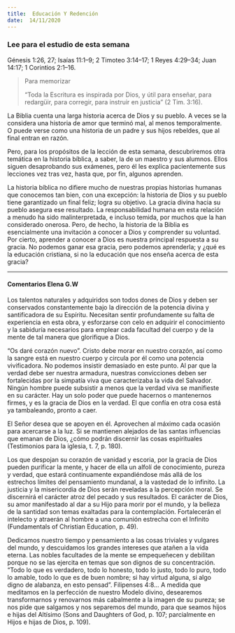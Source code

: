 ```yaml
---
title:  Educación Y Redención
date:  14/11/2020
---
```


### Lee para el estudio de esta semana
Génesis 1:26, 27; Isaías 11:1–9; 2 Timoteo 3:14–17; 1 Reyes 4:29–34; Juan 14:17; 1 Corintios 2:1–16.

> <p>Para memorizar</p>
>  “Toda la Escritura es inspirada por Dios, y útil para enseñar, para redargüir, para corregir, para instruir en justicia” (2 Tim. 3:16).

La Biblia cuenta una larga historia acerca de Dios y su pueblo. A veces se la considera una historia de amor que terminó mal, al menos temporalmente. O puede verse como una historia de un padre y sus hijos rebeldes, que al final entran en razón.

Pero, para los propósitos de la lección de esta semana, descubriremos otra temática en la historia bíblica, a saber, la de un maestro y sus alumnos. Ellos siguen desaprobando sus exámenes, pero él les explica pacientemente sus lecciones vez tras vez, hasta que, por fin, algunos aprenden.

La historia bíblica no difiere mucho de nuestras propias historias humanas que conocemos tan bien, con una excepción: la historia de Dios y su pueblo tiene garantizado un final feliz; logra su objetivo. La gracia divina hacia su pueblo asegura ese resultado. La responsabilidad humana en esta relación a menudo ha sido malinterpretada, e incluso temida, por muchos que la han considerado onerosa. Pero, de hecho, la historia de la Biblia es esencialmente una invitación a conocer a Dios y comprender su voluntad. Por cierto, aprender a conocer a Dios es nuestra principal respuesta a su gracia. No podemos ganar esa gracia, pero podemos aprenderla; y ¿qué es la educación cristiana, si no la educación que nos enseña acerca de esta gracia?

---

#### Comentarios Elena G.W

Los talentos naturales y adquiridos son todos dones de Dios y deben ser conservados constantemente bajo la dirección de la potencia divina y santificadora de su Espíritu. Necesitan sentir profundamente su falta de experiencia en esta obra, y esforzarse con celo en adquirir el conocimiento y la sabiduría necesarios para emplear cada facultad del cuerpo y de la mente de tal manera que glorifique a Dios.

“Os daré corazón nuevo”. Cristo debe morar en nuestro corazón, así como la sangre está en nuestro cuerpo y circula por él como una potencia vivificadora. No podemos insistir demasiado en este punto. Al par que la verdad debe ser nuestra armadura, nuestras convicciones deben ser fortalecidas por la simpatía viva que caracterizaba la vida del Salvador. Ningún hombre puede subsistir a menos que la verdad viva se manifieste en su carácter. Hay un solo poder que puede hacernos o mantenernos firmes, y es la gracia de Dios en la verdad. El que confía en otra cosa está ya tambaleando, pronto a caer.

El Señor desea que se apoyen en él. Aprovechen al máximo cada ocasión para acercarse a la luz. Si se mantienen alejados de las santas influencias que emanan de Dios, ¿cómo podrán discernir las cosas espirituales (Testimonios para la iglesia, t. 7, p. 180).

Los que despojan su corazón de vanidad y escoria, por la gracia de Dios pueden purificar la mente, y hacer de ella un alfolí de conocimiento, pureza y verdad, que estará continuamente expandiéndose más allá de los estrechos límites del pensamiento mundanal, a la vastedad de lo infinito. La justicia y la misericordia de Dios serán reveladas a la percepción moral. Se discernirá el carácter atroz del pecado y sus resultados. El carácter de Dios, su amor manifestado al dar a su Hijo para morir por el mundo, y la belleza de la santidad son temas exaltadas para la contemplación. Fortalecerán el intelecto y atraerán al hombre a una comunión estrecha con el Infinito (Fundamentals of Christian Education, p. 49).

Dedicamos nuestro tiempo y pensamiento a las cosas triviales y vulgares del mundo, y descuidamos los grandes intereses que atañen a la vida eterna. Las nobles facultades de la mente se empequeñecen y debilitan porque no se las ejercita en temas que son dignos de su concentración. “Todo lo que es verdadero, todo lo honesto, todo lo justo, todo lo puro, todo lo amable, todo lo que es de buen nombre; si hay virtud alguna, si algo digno de alabanza, en esto pensad”. Filipenses 4:8… A medida que meditamos en la perfección de nuestro Modelo divino, desearemos transformarnos y renovarnos más cabalmente a la imagen de su pureza; se nos pide que salgamos y nos separemos del mundo, para que seamos hijos e hijas del Altísimo (Sons and Daughters of God, p. 107; parcialmente en Hijos e hijas de Dios, p. 109).